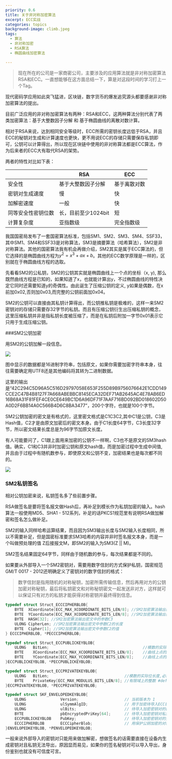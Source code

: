 ```yaml
---
priority: 0.6
title: 关于非对称加密算法
excerpt: ECC实战
categories: topics
background-image: climb.jpeg
tags:
  - 算法
  - 非对称加密
  - RSA算法
  - 椭圆曲线加密算法

---
```


> 现在所在的公司是一家商密公司，主要涉及的应用算法就是非对称加密算法RSA和ECC。一直想能够在这方面总结一下，算是对这段时间的学习打上一个Tag。

现代密码学应用如此突飞猛进，区块链，数字货币的爆发追究源头都要感谢非对称加密算法的提出。

目前广泛应用的非对称加密算法有两种：RSA和ECC，这两种算法分别代表了两类加密算法：基于大整数因子分解 和 基于椭圆曲线的离散对数计算。

相对于RSA来说，达到相同安全等级时，ECC所需的密钥长度远低于RSA，并且ECC的秘钥对生成和计算速度也更快，更不用说ECC的存储只需要保存私钥即可，公钥可以计算得出，所以现在区块链中使用的非对称算法都是ECC算法，作为后来者的ECC大有取代RSA的架势。

两者的特性对比如下表：

|                    | RSA                 | ECC          |
| :----------------- | ------------------- | ------------ |
| 安全性             | 基于大整数因子分解  | 基于离散对数 |
| 密钥对生成速度     | 慢                  | 快           |
| 加解密速度         | 一般                | 快           |
| 同等安全性密钥位数 | 长，目前至少1024bit | 短           |
| 计算复杂度         | 亚指数级            | 完全指数级   |

我国国密局发布了一套国密算法标准，包括SM1、SM2、SM3、SM4、SSF33，其中SM1、SM4和SSF33是对称算法，SM3是摘要算法（哈希算法），SM2是非对称算法。其他的国密算法我有机会再做介绍，SM2其实是属于ECC算法的，但它选择的是椭圆曲线方程为$y^2=x^3 + ax + b$。其他的ECC数学原理是一样的，区别就在于椭圆曲线方程的选取。

先看看SM2的公私钥，SM2的公钥其实就是椭圆曲线上一个点的坐标（x, y), 那么既然曲线方程是已知的，如果知道了x，也就能计算出y，不过椭圆曲线的特性决定它同时还需要知道y的奇偶性。由此诞生了压缩公钥的定义, y如果是偶数，在x前加0x02,否则加0x03,而完整的公钥前面加0x04。

SM2的公钥可以直接由其私钥计算得出，而公钥推私钥是极难的，这样一来SM2密钥对的存储只需要存32字节的私钥。而且有压缩公钥衍生出压缩私钥的概念，这里压缩私钥并非是指私钥长度被压缩了，而是在私钥后附加一字节0x01表示它只用于生成压缩公钥。

###SM2公钥加密

用SM2的公钥加解一段信息。

![](../images/topic_resource/sm2_encrypt_sample.png)

图中显示的数据都是16进制字符串，包括原文，如果你需要加密字符串本身，往往需要确定用UTF8还是其他编码将其转为二进制数据。

这里的输出是“42C294C5D96A5C516D29797058E653F255D89B9756076642E1CDD149CCE2C47B4B8127F7A668ABEBBC8145ECA32DEF71AB2645AC4E78AB6ED16B68A31F81FEF4CE0CE649BC1D6A96DF71F7AAF716BD092BD018602D50A0D2F6BB14A0C566B4D6C8BA3477”，200个字符，也就是100个字节。

SM2公钥加密的密文是有格式的，这里密文格式是C1C3C2,其中C1是公钥，C3是Hash值，C2才是由原文加密后的密文本身。由于C1长度64字节，C3长度32字节，所以密文结果长度总是为96字节加原文长度。

有人可能要问了，C1跟上面用来加密的公钥不一样啊，C3也不是原文的SM3hash值。确实，C1和C3并非时加密公钥和原文hash值，而是加密过程中生成中间值,并且由于过程中有随机数参与，即使原文和公钥不变，加密结果也是每次都不同的。

![](../images/topic_resource/sm2_encrypt_process.png)

### SM2私钥签名

相对公钥加密来说，私钥签名多了些前置步骤。

RSA做签名是要将签名报文做Hash后，再补足到模长作为私钥加密的输入。hash算法一般使用MD5、SHA1 - 512系列，补足的话PKCS1规范里有说明RSA做加解密和签名怎么做补足。

SM2的输入同样哈希运算结果，而且因为SM3输出长度与SM2输入长度相同，所以不需要补足，但是国密标准要求SM3哈希的内容并非时签名报文本身，而是一个叫做预处理的值 Z后接报文M，即SM2的输入为SM3(Z || M)。

SM2签名结果固定64字节，同样由于随机数的参与，每次结果都是不同的。

如果要从外部导入一个SM2密钥对，需要用数字信封的方式保护私钥，国密规范GM/T 0017 - 2012还明确定义了密钥对的数字信封的格式：

>  数字信封是指用随机的对称秘钥，加密所需传输信息，然后再用对方的公钥加密对称秘钥，最后将私钥密文和对称秘钥密文一起发送非对方，这样就可以保证只有对方的私钥才能获得对称密钥并最终得到信息。

```c++
typedef struct Struct_ECCCIPHERBLOB{
	BYTE  XCoordinate[ECC_MAX_XCOORDINATE_BITS_LEN/8]; //SM2加密算法输出密文中C1的X坐标值，其位长度与设备中签名公钥的位长度相等
	BYTE  YCoordinate[ECC_MAX_XCOORDINATE_BITS_LEN/8]; //SM2加密算法输出密文中C1的Y坐标值，其位长度与设备中签名公钥的位长度相等
	BYTE  HASH[32]; //SM2加密算法输出密文中的参数C3
	ULONG CipherLen; //SM2加密算法输出密文中参数C2的长度
	BYTE  Cipher[1]; //SM2加密算法输出密文中参数C2的值
} ECCCIPHERBLOB, *PECCCIPHERBLOB;

typedef struct Struct_ECCPUBLICKEYBLOB{
	ULONG	BitLen;											//模数的实际位长度,必须是8的倍数
	BYTE	XCoordinate[ECC_MAX_XCOORDINATE_BITS_LEN/8];	//曲线上点的X座标,有限域上的整数 #define ECC_MAX_XCOORDINATE_BITS_LEN 512	
	BYTE	YCoordinate[ECC_MAX_YCOORDINATE_BITS_LEN/8];	//曲线上点的X座标,有限域上的整数 #define ECC_MAX_XCOORDINATE_BITS_LEN 512
}ECCPUBLICKEYBLOB, *PECCPUBLICKEYBLOB;

typedef struct Struct_ECCPRIVATEKEYBLOB{
	ULONG	BitLen;									//模数的实际位长度,必须是8的倍数
	BYTE	PrivateKey[ECC_MAX_MODULUS_BITS_LEN/8];	//有限域上的整数 #define ECC_MAX_MODULUS_BITS_LEN 512
}ECCPRIVATEKEYBLOB, *PECCPRIVATEKEYBLOB;

typedef struct SKF_ENVELOPEDKEYBLOB{
	ULONG				Version;					// 当前版本为 1
	ULONG				ulSymmAlgID;				// 用于加密待导入ECC密钥对的对称算法标识，限定为采用ECB模式对密钥对数据进行加密
	ULONG				ulBits;						// 待导入加密密钥对的密钥位长度
	BYTE				pbEncryptedPriKey[64];		// 待导入加密密钥对私钥的密文
	ECCPUBLICKEYBLOB	PubKey;						// 待导入加密密钥对的公钥
	ECCCIPHERBLOB		ECCCipherBlob;				// 用保护公钥加密的对称密钥密文。
}ENVELOPEDKEYBLOB, *PENVELOPEDKEYBLOB;
```

一般来说外部导入的密钥对只能用来做加解密，想做签名的话需要直接在设备内生成密钥对且私钥无法导出，原因显而易见，如果你的签名秘钥对可以导入导出，身份鉴别也就没有可信度可言。





